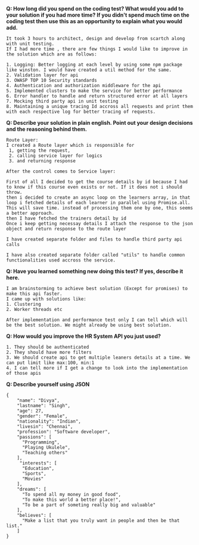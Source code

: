 

  **Q: How long did you spend on the coding test? What would you add to your solution if you had more time? If you didn't spend much time on the coding test then use this as an opportunity to explain what you would add.**
    
    It took 3 hours to architect, design and develop from scartch along with unit testing.
    If I had more time , there are few things I would like to improve in the solution which are as follows: 
    
    1. Logging: Better logging at each level by using some npm package like winston. I would have created a util method for the same.
    2. Validation layer for api
    3. OWASP TOP 10 Security standards
    4. Authentication and authorization middleware for the api
    5. Implemented clusters to make the service for better performance
    6. Error handler to handle and return structured error at all layers
    7. Mocking third party api in unit testing
    8. Maintaining a unique tracing Id accross all requests and print them with each respective log for better tracing of requests. 

  **Q: Describe your solution in plain english. Point out your design decisions and the reasoning behind them.**
    
    Route Layer:
    I created a Route layer which is responsible for 
     1, getting the request, 
     2. calling service layer for logics 
     3. and returning response
    
    After the control comes to Service layer: 
    
    First of all I decided to get the course details by id because I had to know if this course even exists or not. If it does not i should throw.
    then i decided to create an async loop on the learners array, in that loop i fetched details of each learner in parallel using Promise.all. This will save time. instead of processing them one by one, this seems a better approach.
    then I have fetched the trainers detail by id
    Once i keep getting necessay details I attach the response to the json object and return response to the route layer
    
    I have created separate folder and files to handle third party api calls
    
    I have also created separate folder called "utils" to handle common functionalities used accross the service.
    

   **Q: Have you learned something new doing this test? If yes, describe it here.**
    
    I am brainstorming to achieve best solution (Except for promises) to make this api faster.
    I came up with solutions like: 
    1. Clustering
    2. Worker threads etc
    
    After implementation and performance test only I can tell which will be the best solution. We might already be using best solution.

 **Q: How would you improve the HR System API you just used?**
    
    1. They should be authenticated
    2. They should have more filters
    3. We should create api to get multiple leaners details at a time. We can put limit like max:100, min:1
    4. I can tell more if I get a change to look into the implementation of those apis

**Q: Describe yourself using JSON**

    
``` 
{
    "name": "Divya",
    "lastname": "Singh",
    "age": 27,
    "gender": "Female",
    "nationality": "Indian",
    "livesin": "Chennai",
    "profession": "Software developer",
    "passions": [
      "Programming",
      "Playing Ukulele",
      "Teaching others"
    ],
     "interests": [
      "Education",
      "Sports",
      "Movies"
    ],
    "dreams": [
      "To spend all my money in good food",
      "To make this world a better place!",
      "To be a part of someting really big and valuable"
    ],
    "believes": [
      "Make a list that you truly want in people and then be that list."
    ]
}
```


